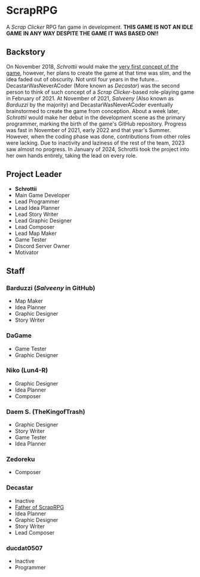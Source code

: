 # ScrapRPG
A *Scrap Clicker* RPG fan game in development. **THIS GAME IS NOT AN IDLE GAME IN ANY WAY DESPITE THE GAME IT WAS BASED ON!!**

## Backstory
On November 2018, *Schrottii* would make the [very first concept of the game](https://media.discordapp.net/attachments/905449922634080347/1000433408536739952/scraprpg.png?width=439&height=675), however, her plans to create the game at that time was slim, and the idea faded out of obscurity. Not until four years in the future...
DecastarWasNeverACoder (More known as *Decastar*) was the second person to think of such concept of a *Scrap Clicker*-based role-playing game in February of 2021. At November of 2021, *Salveeny* (Also known as *Barduzzi* by the majority) and DecastarWasNeverACoder eventually brainstormed to create the game from conception. About a week later, *Schrottii* would make her debut in the development scene as the primary programmer, marking the birth of the game's GitHub repository.
Progress was fast in November of 2021, early 2022 and that year's Summer. However, when the coding phase was done, contributions from other roles were lacking. Due to inactivity and laziness of the rest of the team, 2023 saw almost no progress. In January of 2024, Schrottii took the project into her own hands entirely, taking the lead on every role.

## Project Leader
- **Schrottii**
- Main Game Developer
- Lead Programmer
- Lead Idea Planner
- Lead Story Writer
- Lead Graphic Designer
- Lead Composer
- Lead Map Maker
- Game Tester
- Discord Server Owner
- Motivator

## Staff
### Barduzzi (*Salveeny* in GitHub)
- Map Maker
- Idea Planner
- Graphic Designer
- Story Writer

### DaGame
- Game Tester
- Graphic Designer

### Niko (Lun4-R)
- Graphic Designer
- Idea Planner
- Composer

### Daem S. (TheKingofTrash)
- Graphic Designer
- Story Writer
- Game Tester
- Idea Planner

### Zedoreku
- Composer

### Decastar
- Inactive
- [Father of ScrapRPG](https://youtube.com/playlist?list=PLl18EjlJraJi3R_jBT266QQ8-smWw0GMn)
- Idea Planner
- Graphic Designer
- Story Writer
- Lead Composer

### ducdat0507
- Inactive
- Programmer